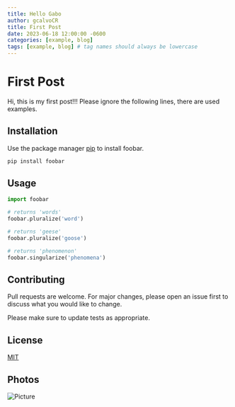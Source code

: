 ```yaml
---
title: Hello Gabo
author: gcalvoCR
title: First Post
date: 2023-06-18 12:00:00 -0600
categories: [example, blog]
tags: [example, blog] # tag names should always be lowercase
---
```


# First Post

Hi, this is my first post!!! Please ignore the following lines, there are used examples.

## Installation

Use the package manager [pip](https://pip.pypa.io/en/stable/) to install foobar.

```bash
pip install foobar
```

## Usage

```python
import foobar

# returns 'words'
foobar.pluralize('word')

# returns 'geese'
foobar.pluralize('goose')

# returns 'phenomenon'
foobar.singularize('phenomena')
```

## Contributing

Pull requests are welcome. For major changes, please open an issue first
to discuss what you would like to change.

Please make sure to update tests as appropriate.

## License

[MIT](https://choosealicense.com/licenses/mit/)

## Photos
![Picture](https://images.unsplash.com/photo-1682686579688-c2ba945eda0e?ixlib=rb-4.0.3&ixid=M3wxMjA3fDB8MHxwaG90by1wYWdlfHx8fGVufDB8fHx8fA%3D%3D&auto=format&fit=crop&w=870&q=80)
